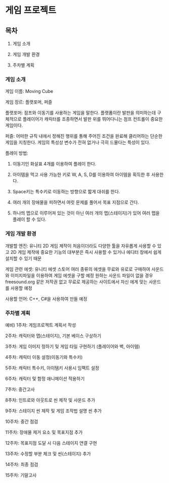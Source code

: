 # 게임 프로젝트

## 목차
1) 게임 소개

2) 게임 개발 환경

3) 주차별 계획
 
### 게임 소개

게임 이름: Moving Cube

게임 장르: 플랫포머, 퍼즐

플랫포머: 점프와 이동기를 사용하는 게임을 말한다. 플랫폼이란 발판을 의미하는데 구체적으로 플레이어가 
         캐릭터를 조종하면서 발판 위를 뛰어다니는 점프 컨트롤이 중요한 게임이다.

퍼즐: 어떠한 규칙 내에서 정해진 행위를 통해 주어진 조건을 완료해 클리어하는 단순한 게임을 지칭한다. 
      게임의 특성상 변수가 전혀 없거나 극히 드물다는 특성이 있다.

플레이 방법:

1. 이동기인 화살표 4개를 이용하여 플레이 한다.

2. 아이템을 먹고 사용 가능한 키로 W, A, S, D를 이용하여 아이템을 획득한 후 사용한다.

3. Space키는 특수키로 이동하는 방향으로 짧게 대쉬를 한다.

4. 여러 개의 장애물을 피하면서 여럿 문제를 풀어서 목표 지점으로 간다.

5. 하나믜 맵으로 이루어져 있는 것이 아닌 여러 개의 맵(스테이지)가 있어 여러 맵을 플레이 할 수 있다.

### 게임 개발 환경

개발할 엔진: 유니티
2D 게임 제작이 처음이더라도 다양한 툴을 자유롭게 사용할 수 있고 2D 게임 제작에 중요한 기능의 대부분은 즉시 사용할 수 있거나
에디터 창에서 쉽게 설치할 수 있기 때문

게임 관련 에셋: 유니티 에셋 스토어
여러 종류의 에셋을 무료와 유로로 구매하여 사운드와 이미지파일을 이용하여 게임 에셋을 구할 예정
원하는 사운드 파일이 없을 경우 freesound.org 같은 저작권 없고 무료로 제공하는 사이트에서 자신 에게 맞는 사운드를 사용할 예정

사용할 언어: C++, C#을 사용하여 만들 예정

### 주차별 계획
예비)
1주차: 게임프로젝트 계획서 작성

2주차: 캐릭터와 맵(스테이지), 기본 베이스 구상하기

3주차: 게임 이미지 정하기 및 게임 타일 구현하기
(플레이어와 벽, 아이템)

4주차: 캐릭터 이동 설정(이동기와 특수키)

5주차: 캐릭터 특수키, 아이템키 사용시 임팩트 설정

6주차: 캐릭터 및 함정 애니메이션 적용하기

7주차: 중간고사

8주차: 인트로와 아웃트로 씬 제작 및 사운드 추가

9주차: 스테이지 씬 제작 및 게임 조작법 설명 씬 추가

10주차: 중간 점검

11주차: 장애물 제거 요소 및 목표지점 추가

12주차: 목표지점 도달 시 다음 스테이지 연결 구현

13주차: 수정할 부분 체크 및 씬(스테이지) 추가

14주차: 최종 점검

15주차: 기말고사

